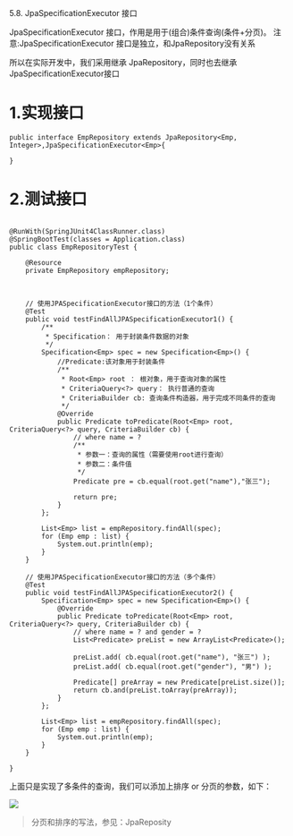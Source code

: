 5.8. JpaSpecificationExecutor 接口


JpaSpecificationExecutor 接口，作用是用于(组合)条件查询(条件+分页)。注意:JpaSpecificationExecutor 接口是独立，和JpaRepository没有关系

所以在实际开发中，我们采用继承 JpaRepository，同时也去继承JpaSpecificationExecutor接口

# 1.实现接口

```
public interface EmpRepository extends JpaRepository<Emp, Integer>,JpaSpecificationExecutor<Emp>{
	
}
```


# 2.测试接口

```

@RunWith(SpringJUnit4ClassRunner.class)
@SpringBootTest(classes = Application.class)
public class EmpRepositoryTest {

	@Resource
	private EmpRepository empRepository;



	// 使用JPASpecificationExecutor接口的方法（1个条件）
	@Test
	public void testFindAllJPASpecificationExecutor1() {
		/**
		 * Specification： 用于封装条件数据的对象
		 */
		Specification<Emp> spec = new Specification<Emp>() {
			//Predicate:该对象用于封装条件
			/**
			 * Root<Emp> root ： 根对象，用于查询对象的属性
			 * CriteriaQuery<?> query： 执行普通的查询
			 * CriteriaBuilder cb: 查询条件构造器，用于完成不同条件的查询
			 */
			@Override
			public Predicate toPredicate(Root<Emp> root, CriteriaQuery<?> query, CriteriaBuilder cb) {
				// where name = ?
				/**
				 * 参数一：查询的属性（需要使用root进行查询）
				 * 参数二：条件值
				 */
				Predicate pre = cb.equal(root.get("name"),"张三");
				
				return pre;
			}
		};
		
		List<Emp> list = empRepository.findAll(spec);
		for (Emp emp : list) {
			System.out.println(emp);
		}
	}
	
	// 使用JPASpecificationExecutor接口的方法（多个条件）
	@Test
	public void testFindAllJPASpecificationExecutor2() {
		Specification<Emp> spec = new Specification<Emp>() {
			@Override
			public Predicate toPredicate(Root<Emp> root, CriteriaQuery<?> query, CriteriaBuilder cb) {
				// where name = ? and gender = ?
				List<Predicate> preList = new ArrayList<Predicate>();
				
				preList.add( cb.equal(root.get("name"), "张三") );
				preList.add( cb.equal(root.get("gender"), "男") );
				
				Predicate[] preArray = new Predicate[preList.size()];
				return cb.and(preList.toArray(preArray));
			}
		};
		
		List<Emp> list = empRepository.findAll(spec);
		for (Emp emp : list) {
			System.out.println(emp);
		}
	}
	
}
```

上面只是实现了多条件的查询，我们可以添加上排序 or 分页的参数，如下：



![](/Users/chenyansong/Documents/note/images/spring-boot/jiekou7.png)

> 分页和排序的写法，参见：JpaReposity

